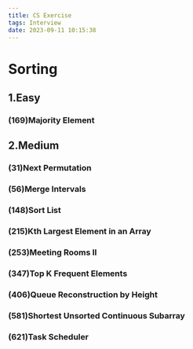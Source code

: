 ```yaml
---
title: CS Exercise
tags: Interview
date: 2023-09-11 10:15:38
---
```


# Sorting
##   1.Easy

###   (169)Majority Element

##   2.Medium

###   (31)Next Permutation

###   (56)Merge Intervals

###   (148)Sort List

###   (215)Kth Largest Element in an Array

###   (253)Meeting Rooms II

###   (347)Top K Frequent Elements

###   (406)Queue Reconstruction by Height

###   (581)Shortest Unsorted Continuous Subarray

###   (621)Task Scheduler

